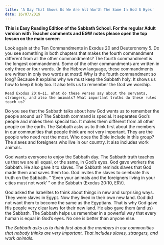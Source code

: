 ```yaml
---
title: 'A Day That Shows Us We Are All Worth The Same In God S Eyes'
date: 16/07/2019
---
```


**This is Easy Reading Edition of the Sabbath School. For the regular Adult version with Teacher comments and EGW notes please open the top lesson on the main screen**

Look again at the Ten Commandments in Exodus 20 and Deuteronomy 5. Do you see something in both chapters that makes the fourth commandment different from all the other commandments? The fourth commandment is the longest commandment. Some of the other commandments are written in only three or four words. (In the Hebrew language, these commandments are written in only two words at most!) Why is the fourth commandment so long? Because it explains why we must keep the Sabbath holy. It shows us how to keep it holy too. It also tells us to remember the God we worship. 

`Read Exodus 20:8–11. What do these verses say about the servants, strangers, and also the animals? What important truths do these rules teach us?`

Do you see that the Sabbath talks about how God wants us to remember the people around us? The Sabbath command is special. It separates God’s people and makes them special too. It makes them different from all other people on the earth. The Sabbath asks us to think first about the members in our communities that people think are not very important. They are the people who need rest the most. Who does the Bible include in this group? The slaves and foreigners who live in our country. It also includes work animals.

God wants everyone to enjoy the Sabbath day. The Sabbath truth teaches us that we are all equal, or the same, in God’s eyes. God gave workers the Sabbath. He also gave it to slaves. The Sabbath reminds slaves that God made them and saves them too. God invites the slaves to celebrate this truth on the Sabbath. “ ‘Even your animals and the foreigners living in your cities must not work’ ” on the Sabbath (Exodus 20:10, ERV).

God asked the Israelites to think about things in new and surprising ways. They were slaves in Egypt. Now they lived in their own new land. God did not want them to become the same as the Egyptians. That is why God gave His people very clear laws for their new land. He also gave them (and us) the Sabbath. The Sabbath helps us remember in a powerful way that every human is equal in God’s eyes. No one is better than anyone else.

_The Sabbath asks us to think first about the members in our communities that nobody thinks are very important. That includes slaves, strangers, and work animals._
